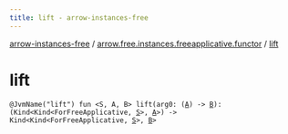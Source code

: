```yaml
---
title: lift - arrow-instances-free
---
```


[arrow-instances-free](../index.html) / [arrow.free.instances.freeapplicative.functor](index.html) / [lift](./lift.html)

# lift

`@JvmName("lift") fun <S, A, B> lift(arg0: (`[`A`](lift.html#A)`) -> `[`B`](lift.html#B)`): (Kind<Kind<ForFreeApplicative, `[`S`](lift.html#S)`>, `[`A`](lift.html#A)`>) -> Kind<Kind<ForFreeApplicative, `[`S`](lift.html#S)`>, `[`B`](lift.html#B)`>`